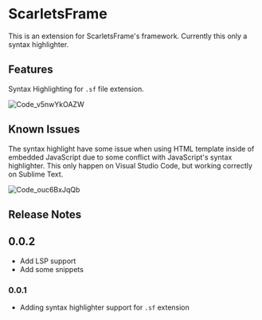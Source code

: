 # ScarletsFrame
This is an extension for ScarletsFrame's framework. Currently this only a syntax highlighter.

## Features
Syntax Highlighting for `.sf` file extension.

![Code_v5nwYkOAZW](https://user-images.githubusercontent.com/11073373/100575952-b8a0bd00-330f-11eb-9120-f0b5e63047a4.png)

## Known Issues
The syntax highlight have some issue when using HTML template inside of embedded JavaScript due to some conflict with JavaScript's syntax highlighter. This only happen on Visual Studio Code, but working correctly on Sublime Text.

![Code_ouc6BxJqQb](https://user-images.githubusercontent.com/11073373/100576300-762bb000-3310-11eb-8214-c9cdfd92c4eb.png)

## Release Notes
## 0.0.2
- Add LSP support
- Add some snippets

### 0.0.1
- Adding syntax highlighter support for `.sf` extension